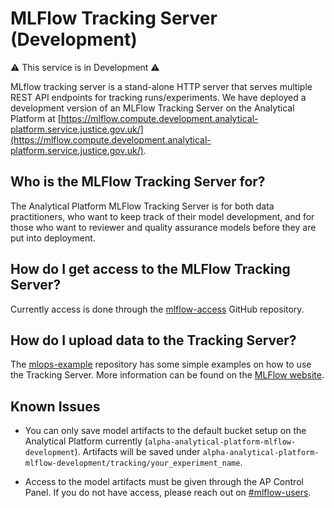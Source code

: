 # MLFlow Tracking Server (Development)

⚠️ This service is in Development ⚠️

MLflow tracking server is a stand-alone HTTP server that serves multiple REST API endpoints for tracking runs/experiments. We have deployed a development version of an MLFlow Tracking Server on the Analytical Platform at [https://mlflow.compute.development.analytical-platform.service.justice.gov.uk/](https://mlflow.compute.development.analytical-platform.service.justice.gov.uk/).

## Who is the MLFlow Tracking Server for?

The Analytical Platform MLFlow Tracking Server is for both data practitioners, who want to keep track of their model development, and for those who want to reviewer and quality assurance models before they are put into deployment.

## How do I get access to the MLFlow Tracking Server?

Currently access is done through the [mlflow-access](https://github.com/moj-analytical-services/mlflow-access) GitHub repository.

## How do I upload data to the Tracking Server?

The [mlops-example](https://github.com/moj-analytical-services/mlops-example/tree/main/examples/experiment_tracking/mlflow) repository has some simple examples on how to use the Tracking Server. More information can be found on the [MLFlow website](https://mlflow.org/docs).

## Known Issues

* You can only save model artifacts to the default bucket setup on the Analytical Platform currently (`alpha-analytical-platform-mlflow-development`). Artifacts will be saved under `alpha-analytical-platform-mlflow-development/tracking/your_experiment_name`.

* Access to the model artifacts must be given through the AP Control Panel. If you do not have access, please reach out on [#mlflow-users](https://moj.enterprise.slack.com/archives/C07AQSGJGJ0).
